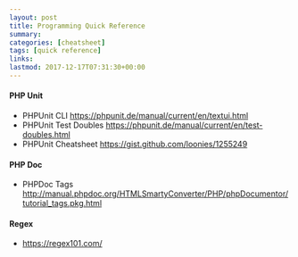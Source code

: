 ```yaml
---
layout: post
title: Programming Quick Reference
summary: 
categories: [cheatsheet]
tags: [quick reference]
links:
lastmod: 2017-12-17T07:31:30+00:00 
---
```


#### PHP Unit
- PHPUnit CLI https://phpunit.de/manual/current/en/textui.html
- PHPUnit Test Doubles https://phpunit.de/manual/current/en/test-doubles.html
- PHPUnit Cheatsheet https://gist.github.com/loonies/1255249

#### PHP Doc
- PHPDoc Tags http://manual.phpdoc.org/HTMLSmartyConverter/PHP/phpDocumentor/tutorial_tags.pkg.html

#### Regex
- https://regex101.com/



